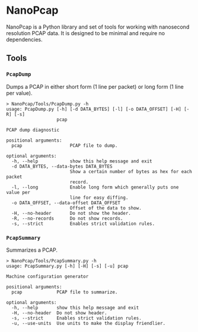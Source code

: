 
# NanoPcap
NanoPcap is a Python library and set of tools for working with nanosecond
resolution PCAP data. It is designed to be minimal and require no dependencies.

## Tools

### `PcapDump`
Dumps a PCAP in either short form (1 line per packet) or long form (1 line per
value).

	> NanoPcap/Tools/PcapDump.py -h
	usage: PcapDump.py [-h] [-d DATA_BYTES] [-l] [-o DATA_OFFSET] [-H] [-R] [-s]
	                   pcap

	PCAP dump diagnostic

	positional arguments:
	  pcap                  PCAP file to dump.

	optional arguments:
	  -h, --help            show this help message and exit
	  -d DATA_BYTES, --data-bytes DATA_BYTES
	                        Show a certain number of bytes as hex for each packet
	                        record.
	  -l, --long            Enable long form which generally puts one value per
	                        line for easy diffing.
	  -o DATA_OFFSET, --data-offset DATA_OFFSET
	                        Offset of the data to show.
	  -H, --no-header       Do not show the header.
	  -R, --no-records      Do not show records.
	  -s, --strict          Enables strict validation rules.

### `PcapSummary`
Summarizes a PCAP.

	> NanoPcap/Tools/PcapSummary.py -h
	usage: PcapSummary.py [-h] [-H] [-s] [-u] pcap

	Machine configuration generator

	positional arguments:
	  pcap             PCAP file to summarize.

	optional arguments:
	  -h, --help       show this help message and exit
	  -H, --no-header  Do not show header.
	  -s, --strict     Enables strict validation rules.
	  -u, --use-units  Use units to make the display friendlier.
